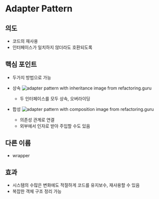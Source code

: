 # Adapter Pattern

## 의도

- 코드의 재사용
- 인터페이스가 일치하지 않더라도 호환되도록

## 핵심 포인트

- 두가지 방법으로 가능

- 상속
  ![adapter pattern with inheritance image from refactoring.guru](https://refactoring.guru/images/patterns/diagrams/adapter/structure-class-adapter-2x.png)

  - 두 인터페이스를 모두 상속, 오버라이딩

- 합성
  ![adapter pattern with composition image from refactoring.guru](https://refactoring.guru/images/patterns/diagrams/adapter/structure-object-adapter-2x.png)

  - 의존성 관계로 연결
  - 외부에서 인자로 받아 주입할 수도 있음

## 다른 이름

- wrapper

## 효과

- 시스템의 수많은 변화에도 적절하게 코드를 유지보수, 재사용할 수 있음
- 복잡한 객체 구조 정리 가능
